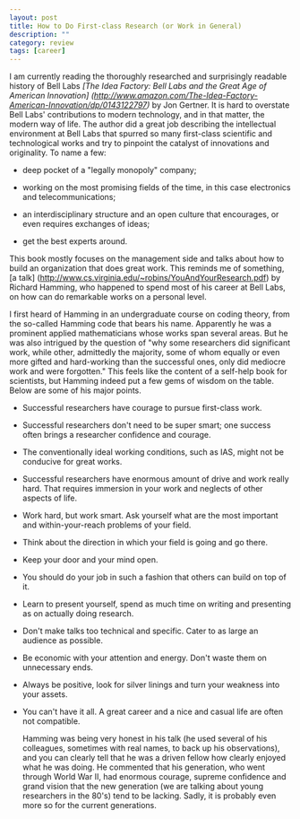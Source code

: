 ```yaml
---
layout: post
title: How to Do First-class Research (or Work in General)
description: ""
category: review
tags: [career]
---
```


I am currently reading the thoroughly researched and surprisingly readable
history of Bell Labs _[The Idea Factory: Bell Labs and the Great Age of American
Innovation]
(http://www.amazon.com/The-Idea-Factory-American-Innovation/dp/0143122797)_ by
Jon Gertner. It is hard to overstate Bell Labs' contributions to modern
technology, and in that matter, the modern way of life. The author did a great
job describing the intellectual environment at Bell Labs that spurred so many
first-class scientific and technological works and try to pinpoint the catalyst
of innovations and originality. To name a few: 

- deep pocket of a "legally monopoly" company; 

- working on the most promising fields of the time, in this case electronics and telecommunications; 

- an interdisciplinary structure and an open culture that encourages, or even requires exchanges of ideas; 

- get the best experts around. 

This book mostly focuses on the management side and talks about how to build an
organization that does great work. This reminds me of something, [a talk]
(http://www.cs.virginia.edu/~robins/YouAndYourResearch.pdf) by Richard Hamming,
who happened to spend most of his career at Bell Labs, on how can do remarkable
works on a personal level.
  
  I first heard of Hamming in an undergraduate course on coding theory, from the
  so-called Hamming code that bears his name. Apparently he was a prominent
  applied mathematicians whose works span several areas. But he was also
  intrigued by the question of "why some researchers did significant work, while
  other, admittedly the majority, some of whom equally or even more gifted and
  hard-working than the successful ones, only did mediocre work and were
  forgotten." This feels like the content of a self-help book for scientists,
  but Hamming indeed put a few gems of wisdom on the table. Below are some of
  his major points.

- Successful researchers have courage to pursue first-class work.

- Successful researchers don't need to be super smart; one success often brings
  a researcher confidence and courage.

- The conventionally ideal working conditions, such as IAS, might not be
  conducive for great works.

- Successful researchers have enormous amount of drive and work really
  hard. That requires immersion in your work and neglects of other aspects of
  life.

- Work hard, but work smart. Ask yourself what are the most important and
  within-your-reach problems of your field.

- Think about the direction in which your field is going and go there.

- Keep your door and your mind open.

- You should do your job in such a fashion that others can build on top of it.

- Learn to present yourself, spend as much time on writing and presenting as
  on actually doing research.

- Don't make talks too technical and specific. Cater to as large an audience as
  possible.

- Be economic with your attention and energy. Don't waste them on unnecessary
  ends.

- Always be positive, look for silver linings and turn your weakness into your
  assets.

- You can't have it all. A great career and a nice and casual life are often not
  compatible.

   Hamming was being very honest in his talk (he used several of his colleagues,
   sometimes with real names, to back up his observations), and you can clearly
   tell that he was a driven fellow how clearly enjoyed what he was doing. He
   commented that his generation, who went through World War II, had enormous
   courage, supreme confidence and grand vision that the new generation (we are
   talking about young researchers in the 80's) tend to be lacking. Sadly, it is
   probably even more so for the current generations.


